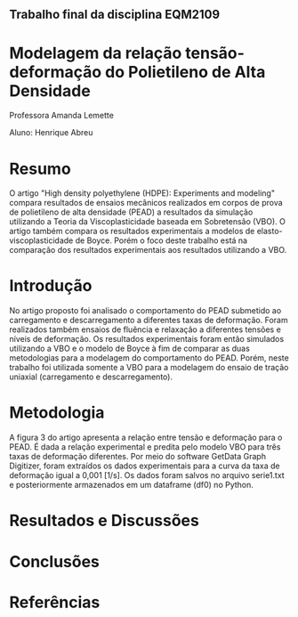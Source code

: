## Trabalho final da disciplina EQM2109
# Modelagem da relação tensão-deformação do Polietileno de Alta Densidade
Professora Amanda Lemette

Aluno: Henrique Abreu

# Resumo
O artigo "High density polyethylene (HDPE): Experiments and modeling" compara resultados de ensaios mecânicos realizados em corpos de prova de polietileno de alta densidade (PEAD)
a resultados da simulação utilizando a Teoria da Viscoplasticidade baseada em Sobretensão (VBO). O artigo também compara os resultados experimentais a modelos de 
elasto-viscoplasticidade de Boyce. Porém o foco deste trabalho está na comparação dos resultados experimentais aos resultados utilizando a VBO.


# Introdução
No artigo proposto foi analisado o comportamento do PEAD submetido ao carregamento e descarregamento a diferentes taxas de deformação. Foram realizados também ensaios de fluência
e relaxação a diferentes tensões e níveis de deformação. Os resultados experimentais foram então simulados utilizando a VBO e o modelo de Boyce à fim de comparar as duas
metodologias para a modelagem do comportamento do PEAD. Porém, neste trabalho foi utilizada somente a VBO para a modelagem do ensaio de tração uniaxial (carregamento 
e descarregamento).

# Metodologia

A figura 3 do artigo apresenta a relação entre tensão e deformação para o PEAD. É dada a relação experimental e predita pelo modelo VBO para três taxas de deformação diferentes.
Por meio do software GetData Graph Digitizer, foram extraídos os dados experimentais para a curva da taxa de deformação igual a 0,001 [1/s]. Os dados foram salvos no arquivo
serie1.txt e posteriormente armazenados em um dataframe (df0) no Python.





# Resultados e Discussões

# Conclusões

# Referências
